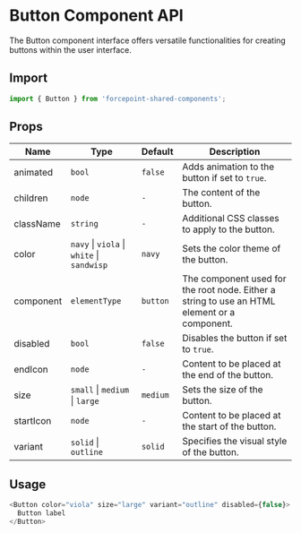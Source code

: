 # Button Component API

The Button component interface offers versatile functionalities for creating buttons within the user interface.

## Import

```js
import { Button } from 'forcepoint-shared-components';
```

## Props

| Name | Type | Default | Description |
| --- | --- | --- | --- |
| animated | `bool` | `false` | Adds animation to the button if set to `true`. |
| children | `node` | `-` | The content of the button. |
| className | `string` | `-` | Additional CSS classes to apply to the button. |
| color | `navy` \| `viola` \| `white` \| `sandwisp` | `navy` | Sets the color theme of the button. |
| component | `elementType` | `button` | The component used for the root node. Either a string to use an HTML element or a component. |
| disabled | `bool` | `false` | Disables the button if set to `true`. |
| endIcon | `node` | `-` | Content to be placed at the end of the button. |
| size | `small` \| `medium` \| `large` | `medium` | Sets the size of the button. |
| startIcon | `node` | `-` | Content to be placed at the start of the button. |
| variant | `solid` \| `outline` | `solid` | Specifies the visual style of the button. |

## Usage

```js
<Button color="viola" size="large" variant="outline" disabled={false}>
  Button label
</Button>
```
